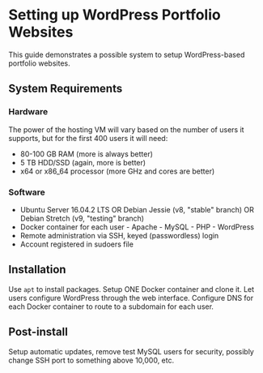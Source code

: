 # Setting up WordPress Portfolio Websites

This guide demonstrates a possible system to setup WordPress-based portfolio websites. 

## System Requirements
### Hardware
The power of the hosting VM will vary based on the number of users it supports, but for the first 400 users it will need:

- 80-100 GB RAM (more is always better)
- 5 TB HDD/SSD (again, more is better)
- x64 or x86_64 processor (more GHz and cores are better)

### Software

- Ubuntu Server 16.04.2 LTS OR Debian Jessie (v8, "stable" branch) OR Debian Stretch (v9, "testing" branch)
- Docker container for each user
        - Apache
        - MySQL
        - PHP
        - WordPress
- Remote administration via SSH, keyed (passwordless) login
- Account registered in sudoers file

## Installation

Use `apt` to install packages. Setup ONE Docker container and clone it. Let users configure WordPress through the web interface. 
Configure DNS for each Docker container to route to a subdomain for each user. 

## Post-install

Setup automatic updates, remove test MySQL users for security, possibly change SSH port to something above 10,000, etc. 

